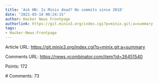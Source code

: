 ```yaml
---
title: 'Ask HN: Is Minix dead? No commits since 2018'
date: "2021-03-14 00:24:15"
author: Hacker News Frontpage
authorlink: https://git.minix3.org/index.cgi?p=minix.git;a=summary
tags:
- Hacker-News-Frontpage
---
```


<p>Article URL: <a href="https://git.minix3.org/index.cgi?p=minix.git;a=summary">https://git.minix3.org/index.cgi?p=minix.git;a=summary</a></p>
<p>Comments URL: <a href="https://news.ycombinator.com/item?id=26451540">https://news.ycombinator.com/item?id=26451540</a></p>
<p>Points: 172</p>
<p># Comments: 73</p>
